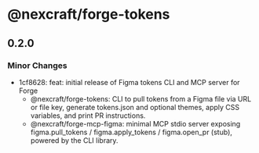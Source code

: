 # @nexcraft/forge-tokens

## 0.2.0

### Minor Changes

- 1cf8628: feat: initial release of Figma tokens CLI and MCP server for Forge
  - @nexcraft/forge-tokens: CLI to pull tokens from a Figma file via URL or file key, generate tokens.json and optional themes, apply CSS variables, and print PR instructions.
  - @nexcraft/forge-mcp-figma: minimal MCP stdio server exposing figma.pull_tokens / figma.apply_tokens / figma.open_pr (stub), powered by the CLI library.
